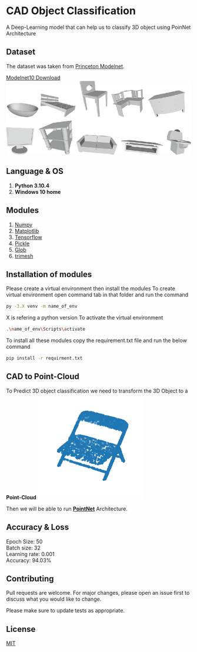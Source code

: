 # CAD Object Classification

A Deep-Learning model that can help us to classify 3D object using PoinNet Architecture

## Dataset

The dataset was taken from [Princeton Modelnet](https://modelnet.cs.princeton.edu/).

[Modelnet10 Download ](http://3dvision.princeton.edu/projects/2014/3DShapeNets/ModelNet10.zip) 
![alt text](https://github.com/Shadin710/CAD-Object-Classification/blob/main/Images/A-sample-model-from-each-category-of-the-ModelNet10-dataset.png?raw=True)

## Language & OS
1. **Python 3.10.4**
2. **Windows 10 home**

## Modules
1. [Numpy](https://numpy.org/)
2. [Matplotlib](https://matplotlib.org/)
3. [Tensorflow](https://www.tensorflow.org/resources/learn-ml?gclid=CjwKCAiAx8KQBhAGEiwAD3EiP0Wav3hoBTDA2BAbRNg8ywxS4RaavvWUXxrV0dL72h3iwK0Zx2B4EhoCbK4QAvD_BwE)
4. [Pickle](https://www.synopsys.com/blogs/software-security/python-pickling/#:~:text=Pickle%20in%20Python%20is%20primarily,transport%20data%20over%20the%20network.)
4. [Glob](https://docs.python.org/3/library/glob.html)
5. [trimesh](https://trimsh.org/trimesh.html)

## Installation of modules
Please create a virtual environment then install the modules
To create virtual environment open command tab in that folder and run the command
``` bash
py -3.X venv -m name_of_env
```
X is refering a python version
To activate the virtual environment

```bash
.\name_of_env\Scripts\activate
```


To install all these modules copy the requirement.txt file and run the below command
```bash
pip install -r requirment.txt
```
## CAD to Point-Cloud
To Predict 3D object classification we need to transform the 3D Object to a **Point-Cloud**
![alt text](https://github.com/Shadin710/CAD-Object-Classification/blob/main/Images/point_cloud.png?raw=True)

Then we will be able to run [**PointNet**](https://github.com/charlesq34/pointnet) Architecture.
## Accuracy & Loss 
Epoch Size: 50\
Batch size: 32\
Learning rate: 0.001\
Accuracy: 94.03%

<!-- ![alt text](https://github.com/Shadin710/Brain-Tumor-Prediction/blob/main/images/accuracy_loss.png?raw=true) -->



## Contributing
Pull requests are welcome. For major changes, please open an issue first to discuss what you would like to change.

Please make sure to update tests as appropriate.

## License
[MIT](https://choosealicense.com/licenses/mit/)
